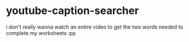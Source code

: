# youtube-caption-searcher
i don't really wanna watch an entire video to get the two words needed to complete my worksheets :pp

